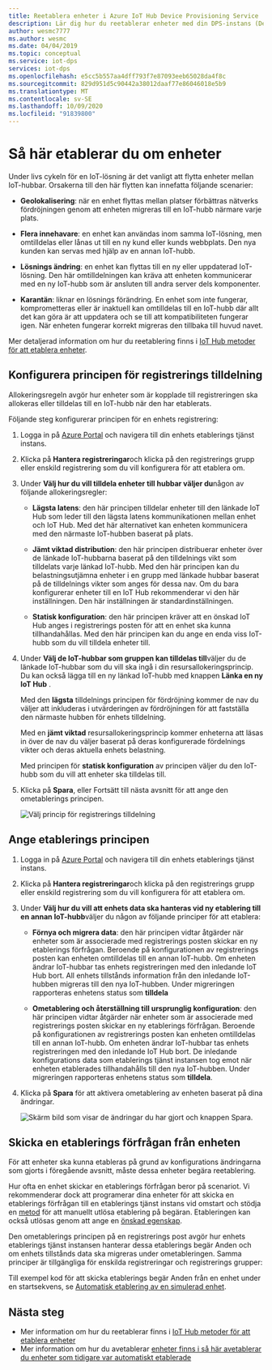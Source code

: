 ```yaml
---
title: Reetablera enheter i Azure IoT Hub Device Provisioning Service
description: Lär dig hur du reetablerar enheter med din DPS-instans (Device Provisioning service) och varför du kan behöva göra detta.
author: wesmc7777
ms.author: wesmc
ms.date: 04/04/2019
ms.topic: conceptual
ms.service: iot-dps
services: iot-dps
ms.openlocfilehash: e5cc5b557aa4dff793f7e87093eeb65028da4f8c
ms.sourcegitcommit: 829d951d5c90442a38012daaf77e86046018e5b9
ms.translationtype: MT
ms.contentlocale: sv-SE
ms.lasthandoff: 10/09/2020
ms.locfileid: "91839800"
---
```

# <a name="how-to-reprovision-devices"></a>Så här etablerar du om enheter

Under livs cykeln för en IoT-lösning är det vanligt att flytta enheter mellan IoT-hubbar. Orsakerna till den här flytten kan innefatta följande scenarier:

* **Geolokalisering**: när en enhet flyttas mellan platser förbättras nätverks fördröjningen genom att enheten migreras till en IoT-hubb närmare varje plats.

* **Flera innehavare**: en enhet kan användas inom samma IoT-lösning, men omtilldelas eller lånas ut till en ny kund eller kunds webbplats. Den nya kunden kan servas med hjälp av en annan IoT-hubb.

* **Lösnings ändring**: en enhet kan flyttas till en ny eller uppdaterad IoT-lösning. Den här omtilldelningen kan kräva att enheten kommunicerar med en ny IoT-hubb som är ansluten till andra server dels komponenter. 

* **Karantän**: liknar en lösnings förändring. En enhet som inte fungerar, komprometteras eller är inaktuell kan omtilldelas till en IoT-hubb där allt det kan göra är att uppdatera och se till att kompatibiliteten fungerar igen. När enheten fungerar korrekt migreras den tillbaka till huvud navet.

Mer detaljerad information om hur du reetablering finns i [IoT Hub metoder för att etablera enheter](concepts-device-reprovision.md).


## <a name="configure-the-enrollment-allocation-policy"></a>Konfigurera principen för registrerings tilldelning

Allokeringsregeln avgör hur enheter som är kopplade till registreringen ska allokeras eller tilldelas till en IoT-hubb när den har etablerats.

Följande steg konfigurerar principen för en enhets registrering:

1. Logga in på [Azure Portal](https://portal.azure.com) och navigera till din enhets etablerings tjänst instans.

2. Klicka på **Hantera registreringar**och klicka på den registrerings grupp eller enskild registrering som du vill konfigurera för att etablera om. 

3. Under **Välj hur du vill tilldela enheter till hubbar väljer du**någon av följande allokeringsregler:

    * **Lägsta latens**: den här principen tilldelar enheter till den länkade IoT Hub som leder till den lägsta latens kommunikationen mellan enhet och IoT Hub. Med det här alternativet kan enheten kommunicera med den närmaste IoT-hubben baserat på plats. 
    
    * **Jämt viktad distribution**: den här principen distribuerar enheter över de länkade IoT-hubbarna baserat på den tilldelnings vikt som tilldelats varje länkad IoT-hubb. Med den här principen kan du belastningsutjämna enheter i en grupp med länkade hubbar baserat på de tilldelnings vikter som anges för dessa nav. Om du bara konfigurerar enheter till en IoT Hub rekommenderar vi den här inställningen. Den här inställningen är standardinställningen. 
    
    * **Statisk konfiguration**: den här principen kräver att en önskad IoT Hub anges i registrerings posten för att en enhet ska kunna tillhandahållas. Med den här principen kan du ange en enda viss IoT-hubb som du vill tilldela enheter till.

4. Under **Välj de IoT-hubbar som gruppen kan tilldelas till**väljer du de länkade IoT-hubbar som du vill ska ingå i din resursallokeringsprincip. Du kan också lägga till en ny länkad IoT-hubb med knappen **Länka en ny IoT Hub** .

    Med den **lägsta** tilldelnings principen för fördröjning kommer de nav du väljer att inkluderas i utvärderingen av fördröjningen för att fastställa den närmaste hubben för enhets tilldelning.

    Med en **jämt viktad** resursallokeringsprincip kommer enheterna att läsas in över de nav du väljer baserat på deras konfigurerade fördelnings vikter och deras aktuella enhets belastning.

    Med principen för **statisk konfiguration** av principen väljer du den IoT-hubb som du vill att enheter ska tilldelas till.

4. Klicka på **Spara**, eller Fortsätt till nästa avsnitt för att ange den ometablerings principen.

    ![Välj princip för registrerings tilldelning](./media/how-to-reprovision/enrollment-allocation-policy.png)



## <a name="set-the-reprovisioning-policy"></a>Ange etablerings principen

1. Logga in på [Azure Portal](https://portal.azure.com) och navigera till din enhets etablerings tjänst instans.

2. Klicka på **Hantera registreringar**och klicka på den registrerings grupp eller enskild registrering som du vill konfigurera för att etablera om.

3. Under **Välj hur du vill att enhets data ska hanteras vid ny etablering till en annan IoT-hubb**väljer du någon av följande principer för att etablera:

    * **Förnya och migrera data**: den här principen vidtar åtgärder när enheter som är associerade med registrerings posten skickar en ny etablerings förfrågan. Beroende på konfigurationen av registrerings posten kan enheten omtilldelas till en annan IoT-hubb. Om enheten ändrar IoT-hubbar tas enhets registreringen med den inledande IoT Hub bort. All enhets tillstånds information från den inledande IoT-hubben migreras till den nya IoT-hubben. Under migreringen rapporteras enhetens status som **tilldela**

    * **Ometablering och återställning till ursprunglig konfiguration**: den här principen vidtar åtgärder när enheter som är associerade med registrerings posten skickar en ny etablerings förfrågan. Beroende på konfigurationen av registrerings posten kan enheten omtilldelas till en annan IoT-hubb. Om enheten ändrar IoT-hubbar tas enhets registreringen med den inledande IoT Hub bort. De inledande konfigurations data som etablerings tjänst instansen tog emot när enheten etablerades tillhandahålls till den nya IoT-hubben. Under migreringen rapporteras enhetens status som **tilldela**.

4. Klicka på **Spara** för att aktivera ometablering av enheten baserat på dina ändringar.

    ![Skärm bild som visar de ändringar du har gjort och knappen Spara.](./media/how-to-reprovision/reprovisioning-policy.png)



## <a name="send-a-provisioning-request-from-the-device"></a>Skicka en etablerings förfrågan från enheten

För att enheter ska kunna etableras på grund av konfigurations ändringarna som gjorts i föregående avsnitt, måste dessa enheter begära reetablering. 

Hur ofta en enhet skickar en etablerings förfrågan beror på scenariot. Vi rekommenderar dock att programerar dina enheter för att skicka en etablerings förfrågan till en etablerings tjänst instans vid omstart och stödja en [metod](../iot-hub/iot-hub-devguide-direct-methods.md) för att manuellt utlösa etablering på begäran. Etableringen kan också utlösas genom att ange en [önskad egenskap](../iot-hub/iot-hub-devguide-device-twins.md#desired-property-example). 

Den ometablerings principen på en registrerings post avgör hur enhets etablerings tjänst instansen hanterar dessa etablerings begär Anden och om enhets tillstånds data ska migreras under ometableringen. Samma principer är tillgängliga för enskilda registreringar och registrerings grupper:

Till exempel kod för att skicka etablerings begär Anden från en enhet under en startsekvens, se [Automatisk etablering av en simulerad enhet](quick-create-simulated-device.md).


## <a name="next-steps"></a>Nästa steg

- Mer information om hur du reetablerar finns i [IoT Hub metoder för att etablera enheter](concepts-device-reprovision.md) 
- Mer information om hur du avetablerar [enheter finns i så här avetablerar du enheter som tidigare var automatiskt etablerade](how-to-unprovision-devices.md) 











